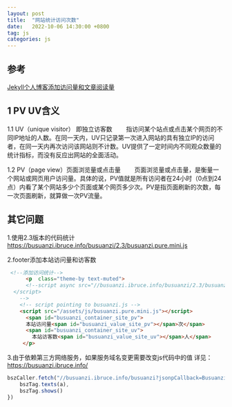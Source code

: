 ```yaml
---
layout: post
title:  "网站统计访问次数"
date:   2022-10-06 14:30:00 +0800
tag: js
categories: js
---
```


## 参考
[Jekyll个人博客添加访问量和文章阅读量](https://zoharandroid.github.io/2019-08-02-Jekyll%E4%B8%AA%E4%BA%BA%E5%8D%9A%E5%AE%A2%E6%B7%BB%E5%8A%A0%E8%AE%BF%E9%97%AE%E9%87%8F%E5%92%8C%E6%96%87%E7%AB%A0%E9%98%85%E8%AF%BB%E9%87%8F/#%E6%B7%BB%E5%8A%A0js%E6%96%87%E4%BB%B6)

## 1 PV UV含义
1.1 UV（unique visitor） 即独立访客数
　　指访问某个站点或点击某个网页的不同IP地址的人数。在同一天内，UV只记录第一次进入网站的具有独立IP的访问者，在同一天内再次访问该网站则不计数。UV提供了一定时间内不同观众数量的统计指标，而没有反应出网站的全面活动。

1.2 PV（page view）页面浏览量或点击量
　　页面浏览量或点击量，是衡量一个网站或网页用户访问量。具体的说，PV值就是所有访问者在24小时（0点到24点）内看了某个网站多少个页面或某个网页多少次。PV是指页面刷新的次数，每一次页面刷新，就算做一次PV流量。

## 其它问题

1.使用2.3版本的代码统计
https://busuanzi.ibruce.info/busuanzi/2.3/busuanzi.pure.mini.js


2.footer添加本站访问量和访客数
```html
 <!--添加访问统计-->
	  <p  class="theme-by text-muted">
      <!--script async src="//busuanzi.ibruce.info/busuanzi/2.3/busuanzi.pure.mini.js">
  </script>
    -->
    <!-- script pointing to busuanzi.js -->
    <script src="/assets/js/busuanzi.pure.mini.js"></script>
      <span id="busuanzi_container_site_pv">
      本站访问量<span id="busuanzi_value_site_pv"></span>次</span>
      <span id="busuanzi_container_site_uv">
        本站访客数<span id="busuanzi_value_site_uv"></span>人</span>
     </p>
```
3.由于依赖第三方网络服务，如果服务域名变更需要改变js代码中的值
详见：https://busuanzi.ibruce.info/

```js
bszCaller.fetch("//busuanzi.ibruce.info/busuanzi?jsonpCallback=BusuanziCallback", function (a) {
    bszTag.texts(a),
    bszTag.shows()
})
```
